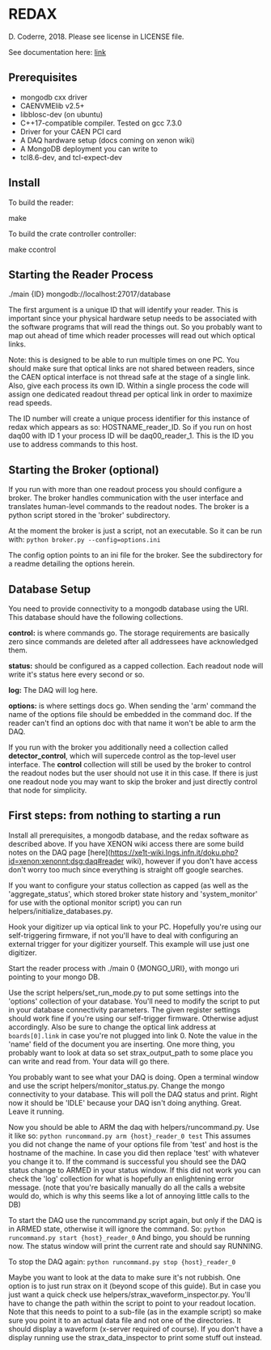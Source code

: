 # REDAX
D. Coderre, 2018. Please see license in LICENSE file.

See documentation here: [link](https://coderdj.github.io/redax)
## Prerequisites

* mongodb cxx driver
* CAENVMElib v2.5+
* libblosc-dev (on ubuntu)
* C++17-compatible compiler. Tested on gcc 7.3.0
* Driver for your CAEN PCI card
* A DAQ hardware setup (docs coming on xenon wiki)
* A MongoDB deployment you can write to
* tcl8.6-dev, and tcl-expect-dev

## Install

To build the reader:

make

To build the crate controller controller:

make ccontrol

## Starting the Reader Process

./main {ID} mongodb://localhost:27017/database

The first argument is a unique ID that will identify your reader. This is important since your physical hardware setup needs to be associated with the software programs that will read the things out. So you probably want to map out ahead of time which reader processes will read out which optical links.

Note: this is designed to be able to run multiple times on one PC. You should make sure that optical links are not shared between readers, since the CAEN optical interface is not thread safe at the stage of a single link. Also, give each process its own ID. Within a single process the code will assign one dedicated readout thread per optical link in order to maximize read speeds. 

The ID number will create a unique process identifier for this instance of redax which appears as so: HOSTNAME_reader_ID. So if you run on host daq00 with ID 1 your process ID will be daq00_reader_1. This is the ID you use to address commands to this host.


## Starting the Broker (optional)

If you run with more than one readout process you should configure a broker. The broker handles communication with the user interface and translates human-level commands to the readout nodes. The broker is a python script stored in the 'broker' subdirectory. 

At the moment the broker is just a script, not an executable. So it can be run with:
`python broker.py --config=options.ini`

The config option points to an ini file for the broker. See the subdirectory for a readme detailing the options herein.

## Database Setup

You need to provide connectivity to a mongodb database using the URI.
This database should have the following collections.

**control:** is where commands go. The storage requirements are basically
zero since commands are deleted after all addressees have acknowledged
them.

**status:** should be configured as a capped collection. Each readout
node will write it's status here every second or so.

**log:** The DAQ will log here.

**options:** is where settings docs go. When sending the 'arm' command
the name of the options file should be embedded in the command doc.
If the reader can't find an options doc with that name it won't be
able to arm the DAQ.

If you run with the broker you additionally need a collection called **detector_control**, which will supercede control as the top-level user interface. The **control** collection will still be used by the broker to control the readout nodes but the user should not use it in this case. If there is just one readout node you may want to skip the broker and just directly control that node for simplicity.

## First steps: from nothing to starting a run

Install all prerequisites, a mongodb database, and the redax software as described above. If you have XENON wiki access there are some build notes on the DAQ page [here](https://xe1t-wiki.lngs.infn.it/doku.php?id=xenon:xenonnt:dsg:daq#reader wiki), however if you don't have access don't worry too much since everything is straight off google searches.

If you want to configure your status collection as capped (as well as the 'aggregate_status', which stored broker state history and 'system_monitor' for use with the optional monitor script) you can run helpers/initialize_databases.py.

Hook your digitizer up via optical link to your PC. Hopefully you're using our self-triggering firmware, if not you'll have to deal with configuring an external trigger for your digitizer yourself. This example will use just one digitizer.

Start the reader process with ./main 0 {MONGO_URI}, with mongo uri pointing to your mongo DB.

Use the script helpers/set_run_mode.py to put some settings into the 'options' collection of your database. You'll need to modify the script to put in your database connectivity parameters. The given register settings should work fine if you're using our self-trigger firmware. Otherwise adjust accordingly. Also be sure to change the optical link address at `boards[0].link` in case you're not plugged into link 0. Note the value in the 'name' field of the document you are inserting. One more thing, you probably want to look at data so set strax_output_path to some place you can write and read from. Your data will go there.

You probably want to see what your DAQ is doing. Open a terminal window and use the script helpers/monitor_status.py. Change the mongo connectivity to your database. This will poll the DAQ status and print. Right now it should be 'IDLE' because your DAQ isn't doing anything. Great. Leave it running.

Now you should be able to ARM the daq with helpers/runcommand.py. Use it like so:
`python runcommand.py arm {host}_reader_0 test`
This assumes you did not change the name of your options file from 'test' and host is the hostname of the machine. In case you did then replace 'test' with whatever you change it to. If the command is successful you should see the DAQ status change to ARMED in your status window. If this did not work you can check the 'log' collection for what is hopefully an enlightening error message. (note that you're basically manually do all the calls a website would do, which is why this seems like a lot of annoying little calls to the DB)

To start the DAQ use the runcommand.py script again, but only if the DAQ is in ARMED state, otherwise it will ignore the command. So:
`python runcommand.py start {host}_reader_0`
And bingo, you should be running now. The status window will print the current rate and should say RUNNING.

To stop the DAQ again:
`python runcommand.py stop {host}_reader_0`

Maybe you want to look at the data to make sure it's not rubbish. One option is to just run strax on it (beyond scope of this guide). But in case you just want a quick check use helpers/strax_waveform_inspector.py. You'll have to change the path within the script to point to your readout location. Note that this needs to point to a sub-file (as in the example script) so make sure you point it to an actual data file and not one of the directories. It should display a waveform (x-server required of course). If you don't have a display running use the strax_data_inspector to print some stuff out instead.


